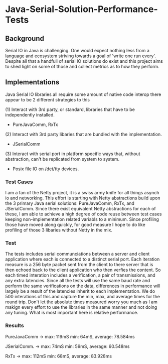 # Java-Serial-Solution-Performance-Tests

## Background
Serial IO in Java is challenging. One would expect nothing less from a language and ecosystem striving towards a goal of 'write one run every'. Despite all that a handfull of serial IO solutions do exist and this project aims to shed light on some of those and collect metrics as to how they perform.

## Implementations
Java Serial IO libraries all require some amount of native code interop there appear to be 2 different strategies to this

(1) Interact with 3rd party, or standard, libraries that have to be independently installed.
- PureJavaComm, RxTx

(2) Interact with 3rd party libaries that are bundled with the implementation.
- JSerialComm

(3) Interact with serial port in platform specific ways that, without abstraction, can't be replicated from system to system.
- Posix file IO on /det/tty devices.

### Test Cases
I am a fan of the Netty project, it is a swiss army knife for all things asynch io and networking. This effort is starting with Netty abstractions build upon the 3 primary Java serial solutions: PureJavaComm, RxTx, and JSerialComm. Since there exist equivalent Netty abstractions for each of these, I am able to achieve a high degree of code reuse between test cases keeping non-implementation related variabls to a minimum. Since profiling those have moved along quickly, for good measure I hope to do like profiling of those 3 libaries without Netty in the mix. 

### Test
The tests includes serial communciations between a server and client application where each is connected to a distinct serial port. Each iteration measure is a 256 byte packet sent from the client to there server that is then echoed back to the client application who then verfies the content. So each timed interation includes a verification, a pair of transmissions, and any extra latencies. Since all the tests will use the same baud rate and perform the same verifications on the data, differences in performance will largely be a result of the latencies inherit to each implementation. We do 500 interations of this and capture the min, max, and average times for the round trip. Don't let the absolute times measured worry you much as I am makign every effort to use the libraries in the same manner and not doing any tuning. What is most important here is relative performance.

### Results
PureJavaComm -> max: 119mS min: 64mS, average: 78.584ms

JSerialComm. -> max: 74mS  min: 59mS, average: 60.548ms

RxTx         -> max: 112mS min: 68mS, average: 83.928ms


